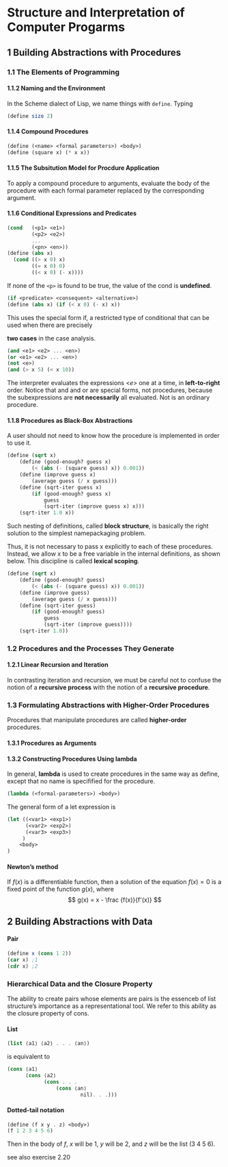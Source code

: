 # Structure and Interpretation of Computer Progarms

## 1 Building Abstractions with Procedures

### 1.1 The Elements of Programming

#### 1.1.2 Naming and the Environment

In the Scheme dialect of Lisp, we name things with `define`. Typing

```scheme
(define size 2)
```



#### 1.1.4 Compound Procedures

```scheme
(define (<name> <formal parameters>) <body>)
(define (square x) (* x x))
```



#### 1.1.5 The Subsitution Model for Procdure Application

To apply a compound procedure to arguments, evaluate the body of the procedure with each  formal parameter replaced by the corresponding argument.



#### 1.1.6 Conditional Expressions and Predicates

```scheme
(cond	(<p1> <e1>)
		(<p2> <e2>)
		...
		(<pn> <en>))
(define (abs x)
  (cond ((> x 0) x)
        ((= x 0) 0)
        ((< x 0) (- x))))
```

If none of the `<p>`  is found to be true, the value of the cond is **undefined**.



```scheme
(if <predicate> <consequent> <alternative>)
(define (abs x) (if (< x 0) (- x) x))
```

This uses the special form if, a restricted type of conditional that can be used when there are precisely 

**two cases** in the case analysis. 

```scheme
(and <e1> <e2> ... <en>)
(or <e1> <e2> ... <en>)
(not <e>)
(and (> x 5) (< x 10))
```

The interpreter evaluates the expressions <*e*> one at a time, in **left-to-right** order. Notice that and and or are special forms, not procedures, because the subexpressions are **not necessarily** all evaluated. Not is an ordinary procedure.



#### 1.1.8 Procedures as Black-Box Abstractions

A user should not need to know how the procedure is implemented in order to use it.

```scheme
(define (sqrt x)
 	(define (good-enough? guess x)
		(< (abs (- (square guess) x)) 0.001))
 	(define (improve guess x)
 		(average guess (/ x guess)))
 	(define (sqrt-iter guess x)
 		(if (good-enough? guess x)
 			guess
 			(sqrt-iter (improve guess x) x)))
 	(sqrt-iter 1.0 x))
```

Such nesting of definitions, called **block structure**, is basically the right solution to the simplest namepackaging problem.



Thus, it is not necessary to pass x explicitly to each of these procedures. Instead, we allow x to be a free variable in the internal definitions, as shown below. This discipline is called **lexical scoping**.

```scheme
(define (sqrt x)
	(define (good-enough? guess)
		(< (abs (- (square guess) x)) 0.001))
 	(define (improve guess)
 		(average guess (/ x guess)))
	(define (sqrt-iter guess)
 		(if (good-enough? guess)
 			guess
			(sqrt-iter (improve guess))))
 	(sqrt-iter 1.0))
```



### 1.2 Procedures and the Processes They Generate

#### 1.2.1 Linear Recursion and Iteration

In contrasting iteration and recursion, we must be careful not to confuse the notion of a **recursive process** with the notion of a **recursive procedure**.



### 1.3 Formulating Abstractions with Higher-Order Procedures

Procedures that manipulate procedures are called **higher-order** procedures.

#### 1.3.1 Procedures as Arguments

#### 1.3.2 Constructing Procedures Using lambda

In general, **lambda** is used to create procedures in the same way as define, except that no name is specifified for the procedure.

```scheme
(lambda (<formal-parameters>) <body>)
```



The general form of a let expression is

```scheme
(let ((<var1> <exp1>)
      (<var2> <exp2>)
      (<var3> <exp3>)
     )
  	<body>
)
```



#### Newton’s method 

 If $f(x)$ is a differentiable function, then a solution of the equation $f(x) = 0$ is a fixed point of the function $g(x)$, where
$$
g(x) = x - \frac {f(x)}{f'(x)}
$$





## 2 Building Abstractions with Data

#### Pair

```scheme
(define x (cons 1 2))
(car x) ;1
(cdr x) ;2
```



### Hierarchical Data and the Closure Property

The ability to create pairs whose elements are pairs is the essenceb of list structure’s importance as a representational tool. We refer to this ability as the closure property of cons.



#### List

```scheme
(list ⟨a1⟩ ⟨a2⟩ . . . ⟨an⟩)
```

 is equivalent to

```scheme
(cons ⟨a1⟩ 
      (cons ⟨a2⟩ 
            (cons . . .
				(cons ⟨an⟩
						nil). . .)))
```



#### Dotted-tail notation

```scheme
(define (f x y . z) <body>)
(f 1 2 3 4 5 6)
```

Then in the body of $f$, $x$ will be 1, $y$ will be 2, and $z$ will be the list (3 4 5 6). 

see also exercise 2.20
